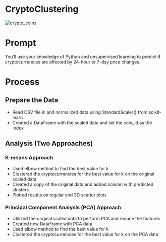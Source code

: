 # CryptoClustering
![crypto_coins](https://user-images.githubusercontent.com/119361768/234443273-18b684c6-b7ab-495c-8e1e-3ea50bcb75d9.jpg)

# Prompt
You’ll use your knowledge of Python and unsupervised learning to predict if cryptocurrencies are affected by 24-hour or 7-day price changes.

# Process
## Prepare the Data
  - Read CSV file in and normalized data using StandardScaler() from scikit-learn
  - Created a DataFrame with the scaled data and set the coin_id as the index
 
## Analysis (Two Approaches)
### K-means Approach
  - Used elbow method to find the best value for k
  - Clustered the cryptocurrencies for the best value for k on the original scaled data
  - Created a copy of the original data and added column with predicted clusters
  - Plotted results on regular and 3D scatter plots
  
### Principal Component Analysis (PCA) Approach
  - Utilized the original scaled data to perform PCA and reduce the features
  - Created new DataFrame with PCA data
  - Used elbow method to find the best value for k
  - Clustered the cryptocurrencies for the best value for k on the PCA data
